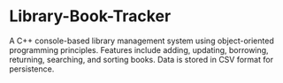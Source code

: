 # Library-Book-Tracker
A C++ console-based library management system using object-oriented programming principles. Features include adding, updating, borrowing, returning, searching, and sorting books. Data is stored in CSV format for persistence.
